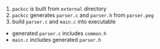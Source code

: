 1. `packcc` is built from `external` directory
2. `packcc` generates `parser.c` and `parser.h` from `parser.peg`
3. build `parser.c` and `main.c` into executable

- generated `parser.c` includes `common.h`
- `main.c` includes generated `parser.h`
